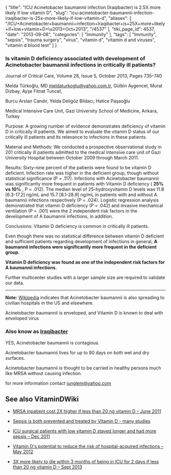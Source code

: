 {
    "title": "ICU Acinetobacter baumannii infection (Iraqibacter) is 2.5X more likely if low vitamin D",
    "slug": "icu-acinetobacter-baumannii-infection-iraqibacter-is-25x-more-likely-if-low-vitamin-d",
    "aliases": [
        "/ICU+Acinetobacter+baumannii+infection+Iraqibacter+is+25X+more+likely+if+low+vitamin+D+\u2013+Oct+2013",
        "/4537"
    ],
    "tiki_page_id": 4537,
    "date": "2013-09-08",
    "categories": [
        "Immunity"
    ],
    "tags": [
        "Immunity",
        "sepsis",
        "trauma surgery",
        "virus",
        "vitamin d",
        "vitamin d and viruses",
        "vitamin d blood test"
    ]
}


### Is vitamin D deficiency associated with development of Acinetobacter baumannii infections in critically ill patients?

Journal of Critical Care, Volume 28, Issue 5, October 2013, Pages 735–740

Melda Türkoğlu, MD meldaturkoglu@yahoo.com.tr,    Gülbin Aygencel,    Murat Dizbay,    Ayşe Fitnat Tuncel,

Burcu Arslan Candır,    Yelda Deligöz Bildacı,    Hatice Paşaoğlu

Medical Intensive Care Unit, Gazi University School of Medicine, Ankara, Turkey

Purpose: A growing number of evidence demonstrates deficiency of vitamin D in critically ill patients. We aimed to evaluate the vitamin D status of our critically ill patients and its relevance to infections in these patients.

Material and Methods: We conducted a prospective observational study in 201 critically ill patients admitted to the medical intensive care unit of Gazi University Hospital between October 2009 through March 2011.

Results: Sixty-nine percent of the patients were found to be vitamin D deficient. Infection rate was higher in the deficient group, though without statistical significance (P = .117). Infections with Acinetobacter baumannii was significantly more frequent in patients with Vitamin D deficiency ( **25% vs 10%** , P = .012). The median level of 25-hydroxyvitamin D levels was 11.8 <span>[6.3-17.2]</span> ng/mL and 15.7 <span>[8.1-28.9]</span> ng/mL in patients with and without A baumannii infections respectively (P = .024). Logistic regression analysis demonstrated that vitamin D deficiency (P = .042) and invasive mechanical ventilation (P = .001) were the 2 independent risk factors in the development of A baumannii infections, in addition. 

Conclusions: Vitamin D deficiency is common in critically ill patients. 

Even though there was no statistical difference between vitamin D deficient and sufficient patients regarding development of infections in general,  **A baumannii infections were significantly more frequent in the deficient group.**  

 **Vitamin D deficiency was found as one of the independent risk factors for A baumannii infections.** 

Further multicenter studies with a larger sample size are required to validate our data.

---

 **Note:**  [Wikipedia](http://en.wikipedia.org/wiki/Acinetobacter_baumannii%20) indicates that Acinetobacter baumannii is also spreading to civilian hospitals in the US and elsewhere.

Acinetobacter baumannii is enveloped, and Vitamin D is known to deal with enveloped virus

### Also know as [Iraqibacter](http://acinetobacterbaumannii.org/)

YES, Acinetobacter baumannii is contagious. 

Acinetobacter baumannii lives for up to 90 days on both wet and dry surfaces.

Acinetobacter baumannii is thought to be carried in healthy persons much like MRSA without causing infection.

for more information contact junglem@yahoo.com

## See also VitaminDWiki

* [MRSA inpatient cost 2X higher if less than 20 ng vitamin D – June 2011](/posts/mrsa-inpatient-cost-2x-higher-if-less-than-20-ng-vitamin-d)

* [Sepsis is both prevented and treated by Vitamin D - many studies](/posts/sepsis-is-both-prevented-and-treated-by-vitamin-d-many-studies)

* [ICU surgical patients with low vitamin D stayed longer and had more sepsis – Dec 2011](/posts/icu-surgical-patients-with-low-vitamin-d-stayed-longer-and-had-more-sepsis)

* [Vitamin D's potential to reduce the risk of hospital-acquired infections – May 2012](/posts/vitamin-ds-potential-to-reduce-the-risk-of-hospital-acquired-infections)

* [3X more likely to die within 3 months of being in ICU for 2 days if less than 20 ng vitamin D – Sept 2013](/posts/3x-more-likely-to-die-within-3-months-of-being-in-icu-for-2-days-if-less-than-20-ng-vitamin-d)